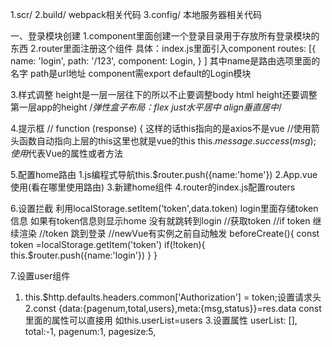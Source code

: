 1.scr/
2.build/ webpack相关代码
3.config/ 本地服务器相关代码

一、登录模块创建
1.component里面创建一个登录目录用于存放所有登录模块的东西
2.router里面注册这个组件 具体：index.js里面引入component
  routes: [{
        name: 'login',
        path: '/123',
        component: Login,
      }
    ]
    其中name是路由选项里面的名字
    path是url地址
    component需export default的Login模块

3.样式调整
  height是一层一层往下的所以不止要调整body html height还要调整第一层app的height
  /*弹性盒子布局：flex
      just水平居中
      align垂直居中*/

4.提示框
// function (response) { 这样的话this指向的是axios不是vue
//使用箭头函数自动指向上层的this这里也就是vue的this
 this.$message.success(msg);使用$代表Vue的属性或者方法

5.配置home路由
  1.js编程式导航this.$router.push({name:'home'})
  2.App.vue <router-viewer>使用(看在哪里使用路由)
  3.新建home组件
  4.router的index.js配置routers

6.设置拦截
  利用localStorage.setItem('token',data.token)
  login里面存储token信息
  如果有token信息则显示home 没有就跳转到login
    //获取token
          //if token 继续渲染
          //token 跳到登录
        //newVue有实例之前自动触发
        beforeCreate(){
          const token =localStorage.getItem('token')
          if(!token){
            this.$router.push({name:'login'})
          }
        }

7.设置user组件
  1. this.$http.defaults.headers.common['Authorization'] = token;设置请求头
  2.const {data:{pagenum,total,users},meta:{msg,status}}=res.data
    const里面的属性可以直接用 如this.userList=users
  3.设置属性
     userList: [],
     total:-1,
     pagenum:1,
     pagesize:5,
